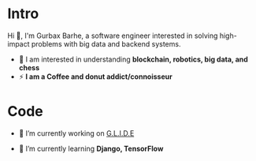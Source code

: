 <h1 align="left">Intro</h1>
<p align="left">Hi 👋, I'm Gurbax Barhe, a software engineer interested in solving high-impact problems with big data and backend systems.</p>

- 💬 I am interested in understanding **blockchain, robotics, big data, and chess**
- ⚡ **I am a Coffee and donut addict/connoisseur**
  


<h1 align="left">Code</h1>

- 🔭 I’m currently working on [G.L.I.D.E](https://github.com/gurbaxbarhe/G.L.I.D.E)

- 🌱 I’m currently learning **Django, TensorFlow**
